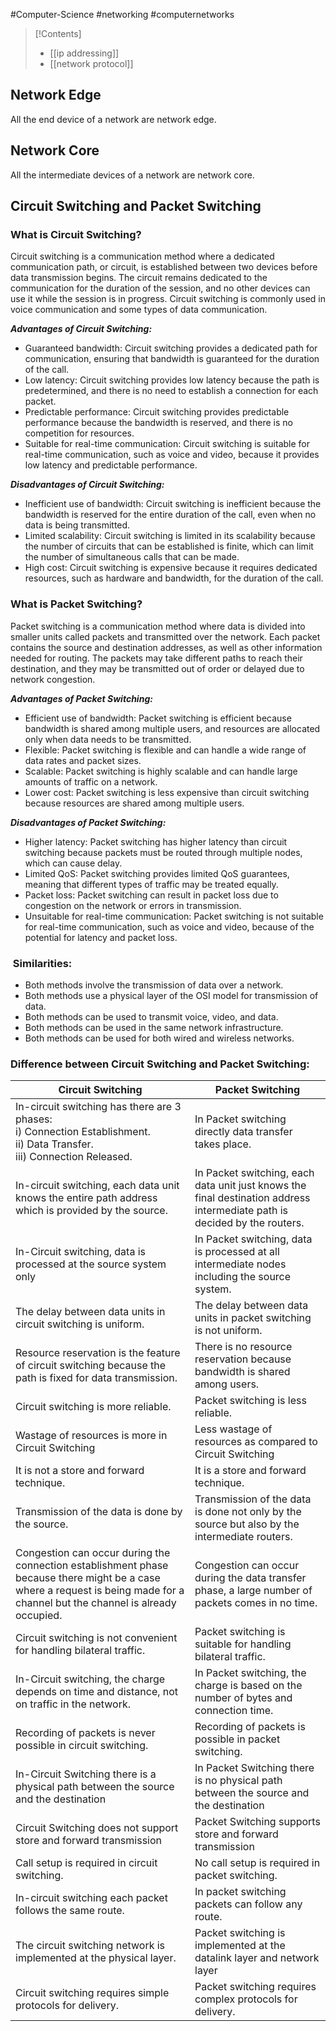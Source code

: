 #Computer-Science #networking #computernetworks

>[!Contents]
>- [[ip addressing]]
>- [[network protocol]]

## Network Edge
All the end device of a network are network edge.
## Network Core
All the intermediate devices of a network are network core.

## Circuit Switching and Packet Switching 

### What is Circuit Switching?

Circuit switching is a communication method where a dedicated communication path, or circuit, is established between two devices before data transmission begins. The circuit remains dedicated to the communication for the duration of the session, and no other devices can use it while the session is in progress. Circuit switching is commonly used in voice communication and some types of data communication.

_**Advantages of Circuit Switching:**_

- Guaranteed bandwidth: Circuit switching provides a dedicated path for communication, ensuring that bandwidth is guaranteed for the duration of the call.
- Low latency: Circuit switching provides low latency because the path is predetermined, and there is no need to establish a connection for each packet.
- Predictable performance: Circuit switching provides predictable performance because the bandwidth is reserved, and there is no competition for resources.
- Suitable for real-time communication: Circuit switching is suitable for real-time communication, such as voice and video, because it provides low latency and predictable performance.

_**Disadvantages of Circuit Switching:**_

- Inefficient use of bandwidth: Circuit switching is inefficient because the bandwidth is reserved for the entire duration of the call, even when no data is being transmitted.
- Limited scalability: Circuit switching is limited in its scalability because the number of circuits that can be established is finite, which can limit the number of simultaneous calls that can be made.
- High cost: Circuit switching is expensive because it requires dedicated resources, such as hardware and bandwidth, for the duration of the call.

### What is Packet Switching?

Packet switching is a communication method where data is divided into smaller units called packets and transmitted over the network. Each packet contains the source and destination addresses, as well as other information needed for routing. The packets may take different paths to reach their destination, and they may be transmitted out of order or delayed due to network congestion.

_**Advantages of Packet Switching:**_

- Efficient use of bandwidth: Packet switching is efficient because bandwidth is shared among multiple users, and resources are allocated only when data needs to be transmitted.
- Flexible: Packet switching is flexible and can handle a wide range of data rates and packet sizes.
- Scalable: Packet switching is highly scalable and can handle large amounts of traffic on a network.
- Lower cost: Packet switching is less expensive than circuit switching because resources are shared among multiple users.

_**Disadvantages of Packet Switching:**_

- Higher latency: Packet switching has higher latency than circuit switching because packets must be routed through multiple nodes, which can cause delay.
- Limited QoS: Packet switching provides limited QoS guarantees, meaning that different types of traffic may be treated equally.
- Packet loss: Packet switching can result in packet loss due to congestion on the network or errors in transmission.
- Unsuitable for real-time communication: Packet switching is not suitable for real-time communication, such as voice and video, because of the potential for latency and packet loss.

###  Similarities:

- Both methods involve the transmission of data over a network.
- Both methods use a physical layer of the OSI model for transmission of data.
- Both methods can be used to transmit voice, video, and data.
- Both methods can be used in the same network infrastructure.
- Both methods can be used for both wired and wireless networks.

### Difference between Circuit Switching and Packet Switching:

|**Circuit Switching**|**Packet Switching**|
|---|---|
|In-circuit switching has there are 3 phases:   <br>i) Connection Establishment.   <br>ii) Data Transfer.   <br>iii) Connection Released.|In Packet switching directly data transfer takes place.|
|In-circuit switching, each data unit knows the entire path address which is provided by the source.|In Packet switching, each data unit just knows the final destination address intermediate path is decided by the routers.|
|In-Circuit switching, data is processed at the source system only|In Packet switching, data is processed at all intermediate nodes including the source system.|
|The delay between data units in circuit switching is uniform.|The delay between data units in packet switching is not uniform.|
|Resource reservation is the feature of circuit switching because the path is fixed for data transmission.|There is no resource reservation because bandwidth is shared among users.|
|Circuit switching is more reliable.|Packet switching is less reliable.|
|Wastage of resources is more in Circuit Switching|Less wastage of resources as compared to Circuit Switching|
|It is not a store and forward technique.|It is a store and forward technique.|
|Transmission of the data is done by the source.|Transmission of the data is done not only by the source but also by the intermediate routers.|
|Congestion can occur during the connection establishment phase because there might be a case where a request is being made for a channel but the channel is already occupied.|Congestion can occur during the data transfer phase, a large number of packets comes in no time.|
|Circuit switching is not convenient for handling bilateral traffic.|Packet switching is suitable for handling bilateral traffic.|
|In-Circuit switching, the charge depends on time and distance, not on traffic in the network.|In Packet switching, the charge is based on the number of bytes and connection time.|
|Recording of packets is never possible in circuit switching.|Recording of packets is possible in packet switching.|
|In-Circuit Switching there is a physical path between the source and the destination|In Packet Switching there is no physical path between the source and the destination|
|Circuit Switching does not support store and forward transmission|Packet Switching supports store and forward transmission|
|Call setup is required in circuit switching.|No call setup is required in packet switching.|
|In-circuit switching each packet follows the same route.|In packet switching packets can follow any route.|
|The circuit switching network is implemented at the physical layer.|Packet switching is implemented at the datalink layer and network layer|
|Circuit switching requires simple protocols for delivery.|Packet switching requires complex protocols for delivery.|